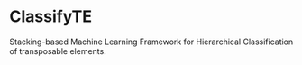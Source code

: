 # ClassifyTE
Stacking-based Machine Learning Framework for Hierarchical Classification of transposable elements.

